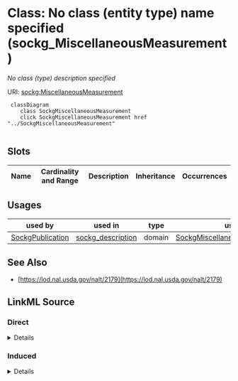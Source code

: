 

# Class: No class (entity type) name specified (sockg_MiscellaneousMeasurement)


_No class (type) description specified_







URI: [sockg:MiscellaneousMeasurement](https://idir.uta.edu/sockg-ontology/docs/MiscellaneousMeasurement)






```mermaid
 classDiagram
    class SockgMiscellaneousMeasurement
    click SockgMiscellaneousMeasurement href "../SockgMiscellaneousMeasurement"
      
```




<!-- no inheritance hierarchy -->


## Slots

| Name | Cardinality and Range | Description | Inheritance | Occurrences |
| ---  | --- | --- | --- | --- |





## Usages

| used by | used in | type | used |
| ---  | --- | --- | --- |
| [SockgPublication](../classes/SockgPublication.md) | [sockg_description](../slots/sockg_description.md) | domain | [SockgMiscellaneousMeasurement](../classes/SockgMiscellaneousMeasurement.md) |






## See Also

* [https://lod.nal.usda.gov/nalt/2179](https://lod.nal.usda.gov/nalt/2179)






## LinkML Source

<!-- TODO: investigate https://stackoverflow.com/questions/37606292/how-to-create-tabbed-code-blocks-in-mkdocs-or-sphinx -->

### Direct

<details>

```yaml
name: sockg_MiscellaneousMeasurement
conforms_to: No schema conformance document specified
description: No class (type) description specified
title: No class (entity type) name specified
from_schema: soc-kg
see_also:
- https://lod.nal.usda.gov/nalt/2179
rank: 1000
class_uri: sockg:MiscellaneousMeasurement

```
</details>

### Induced

<details>

```yaml
name: sockg_MiscellaneousMeasurement
conforms_to: No schema conformance document specified
description: No class (type) description specified
title: No class (entity type) name specified
from_schema: soc-kg
see_also:
- https://lod.nal.usda.gov/nalt/2179
rank: 1000
class_uri: sockg:MiscellaneousMeasurement

```
</details>